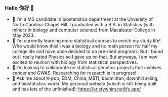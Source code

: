 ### Hello 你好 👋

- 🔭 I’m a MS candidate in biostatistics department at the Unveristy of North Carolina-Chapel Hill. I graduated with a B.A. in Statistics (with minors in biology and computer science) from Macalester College in May 2023.
- 🌱 I’m currently learning more statistical courses to enrich my study life! Who would know this! I was a biology and no math person for half my college life and have once decided to do pre-med
programs. But I found out I really hated Physics so I gave up on that. But anyways, I am now excited to reunion with biology from statistical perspectives.
- 👯 I’m looking to collaborate on statistical genetics projects that involves cancer and GWAS. Researching for research is in progress!
- 💬 Ask me about K-pop, EDM, China, MBTI, badminton, downhill skiing, and biostatistics world. My personal website (which is still being built and has lots of the unfinished): https://kristywhim.netlify.app/
